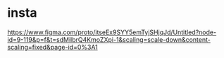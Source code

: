 # insta   
https://www.figma.com/proto/itseEx9SYY5emTyjSHjqJd/Untitled?node-id=9-119&p=f&t=sdMilbrQ4KmoZXpi-1&scaling=scale-down&content-scaling=fixed&page-id=0%3A1
